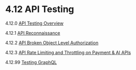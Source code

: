 # 4.12 API Testing

4.12.0 [API Testing Overview](00-API_Testing_Overview.md)

4.12.1 [API Reconnaissance](01-API_Reconnaissance.md)

4.12.2 [API Broken Object Level Authorization](02-API_Broken_Object_Level_Authorization.md)

4.12.3 [API Rate Limiting and Throttling on Payment & AI APIs](03-API_Rate_Limit_And_Trottling.md)

4.12.99 [Testing GraphQL](99-Testing_GraphQL.md)
